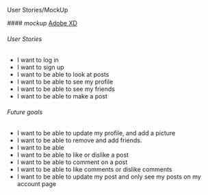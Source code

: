 User Stories/MockUp

*#### mockup*
[Adobe XD](https://xd.adobe.com/view/e8907d48-ca22-43dd-6cb2-bf1bb87beafa-9ea1/)

###### User Stories
* I want to log in
* I want to sign up
* I want to be able to look at posts
* I want to be able to see my profile
* I want to be able to see my friends
* I want to be able to make a post

###### Future goals
* I want to be able to  update my profile,  and add a picture
* I want to be able to remove and add friends. 
* I want to be able
* I want to be able to like or dislike a post
* I want to be able to comment on a post
* I want to be able to like comments or dislike comments
* I want to be able to update my post and only see my posts on my account page
